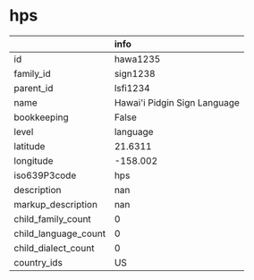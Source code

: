 # hps
|                      | info                         |
|:---------------------|:-----------------------------|
| id                   | hawa1235                     |
| family_id            | sign1238                     |
| parent_id            | lsfi1234                     |
| name                 | Hawai'i Pidgin Sign Language |
| bookkeeping          | False                        |
| level                | language                     |
| latitude             | 21.6311                      |
| longitude            | -158.002                     |
| iso639P3code         | hps                          |
| description          | nan                          |
| markup_description   | nan                          |
| child_family_count   | 0                            |
| child_language_count | 0                            |
| child_dialect_count  | 0                            |
| country_ids          | US                           |